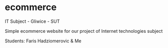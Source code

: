 # ecommerce
 IT Subject - Gliwice - SUT

 Simple ecommerce website for our project of Internet technologies subject

 Students: Faris Hadziomerovic & Me
